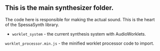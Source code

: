 ## This is the main synthesizer folder.
The code here is responsible for making the actual sound. 
This is the heart of the SpessaSynth library.
- `worklet_system` - the current synthesis system with AudioWorklets.

`worklet_processor.min.js` - the minified worklet processor code to import.